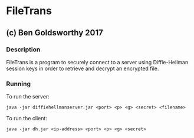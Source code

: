 # FileTrans
## (c) Ben Goldsworthy 2017

### Description

FileTrans is a program to securely connect to a server using Diffie-Hellman session keys in order to retrieve and decrypt an encrypted file.

### Running

To run the server:

   `java -jar diffiehellmanserver.jar <port> <p> <g> <secret> <filename>`
   
To run the client:

   `java -jar dh.jar <ip-address> <port> <p> <g> <secret>`
